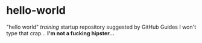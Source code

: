 # hello-world
"hello world" *training* startup repository suggested by GitHub Guides
I won't type that crap... __I'm not a fucking hipster...__
